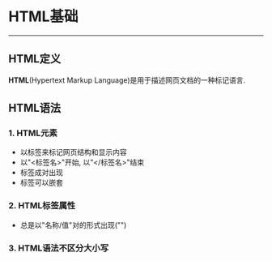 # **HTML基础** #
***

## **HTML定义** ##
**HTML**(Hypertext Markup Language)是用于描述网页文档的一种标记语言.


## **HTML语法** ##
### **1. HTML元素** ###
* 以标签来标记网页结构和显示内容
* 以"<标签名>"开始, 以"</标签名>"结束
* 标签成对出现
* 标签可以嵌套

### **2. HTML标签属性** ###
* 总是以"名称/值"对的形式出现("<tag name=value>")

### **3. HTML语法不区分大小写** ###
